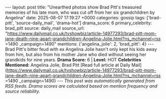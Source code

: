 --- layout: post title: "Unearthed photos show Brad Pitt's treasured memories of his late mom, who was cut off from her six grandchildren by Angelina" date: 2025-08-07 17:19:27 +0000 categories: gossip tags: ['brad-pitt', 'source-daily_mail', 'drama-hot'] drama_score: 6 primary_celebrity: brad_pitt source: daily_mail source_url: "https://www.dailymail.co.uk/tvshowbiz/article-14977293/brad-pitt-mom-jane-death-nine-apart-grandchildren-Angelina-Jolie.html?ns_mchannel=rss =1490 _campaign=1490" mentions: {'angelina_jolie': 2, 'brad_pitt': 4} --- Brad Pitt's bitter feud with ex Angelina Jolie hasn't only kept his kids away from him, but also from his mother Jane who died without seeing her grandkids for nine years. **Drama Score:** 6 | **Level:** HOT **Celebrities Mentioned:** Angelina Jolie, Brad Pitt [Read full article at Daily Mail](https://www.dailymail.co.uk/tvshowbiz/article-14977293/brad-pitt-mom-jane-death-nine-apart-grandchildren-Angelina-Jolie.html?ns_mchannel=rss =1490 _campaign=1490) --- *This post was automatically generated from RSS feeds. Drama scores are calculated based on mention frequency and source reliability.*